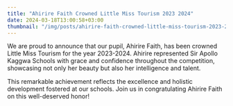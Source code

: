 ```yaml
---
title: "Ahirire Faith Crowned Little Miss Tourism 2023 2024"
date: 2024-03-18T13:00:58+03:00
thumbnail: "/img/posts/ahirire-faith-crowned-little-miss-tourism-2023-2024.webp"
---
```


We are proud to announce that our pupil, Ahirire Faith, has been crowned Little Miss Tourism for the year 2023-2024. Ahirire represented Sir Apollo Kaggwa Schools with grace and confidence throughout the competition, showcasing not only her beauty but also her intelligence and talent.

This remarkable achievement reflects the excellence and holistic development fostered at our schools. Join us in congratulating Ahirire Faith on this well-deserved honor!